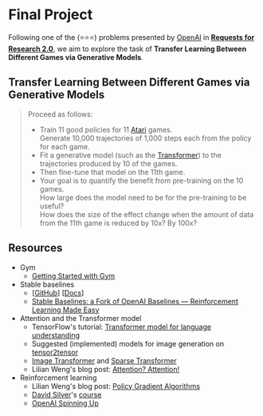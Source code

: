 # Final Project
Following one of the (⭐⭐⭐) problems presented by [OpenAI](https://openai.com/) in [**Requests for Research 2.0**](https://openai.com/blog/requests-for-research-2/), we aim to explore the task of **Transfer Learning Between Different Games via Generative Models**.

## Transfer Learning Between Different Games via Generative Models
> Proceed as follows:
> - Train 11 good policies for 11 [Atari](https://github.com/openai/gym#atari) games.  
    Generate 10,000 trajectories of 1,000 steps each from the policy for each game.
> - Fit a generative model (such as the [Transformer](https://arxiv.org/abs/1706.03762)) to the trajectories produced by 10 of the games.
> - Then fine-tune that model on the 11th game.
> - Your goal is to quantify the benefit from pre-training on the 10 games.  
    How large does the model need to be for the pre-training to be useful?  
    How does the size of the effect change when the amount of data from the 11th game is reduced by 10x? By 100x?

## Resources
- Gym
  - [Getting Started with Gym](https://gym.openai.com/docs/)
- Stable baselines
  - [[GitHub](https://github.com/hill-a/stable-baselines/tree/master)] [[Docs](https://stable-baselines.readthedocs.io/en/master/)]
  - [Stable Baselines: a Fork of OpenAI Baselines — Reinforcement Learning Made Easy](https://towardsdatascience.com/stable-baselines-a-fork-of-openai-baselines-reinforcement-learning-made-easy-df87c4b2fc82)
- Attention and the Transformer model
  - TensorFlow's tutorial: [Transformer model for language understanding](https://www.tensorflow.org/tutorials/text/transformer)
  - Suggested (implemented) models for image generation on [tensor2tensor](https://github.com/tensorflow/tensor2tensor#image-generation)
  - [Image Transformer](https://ai.google/research/pubs/pub46840/) and [Sparse Transformer](https://openai.com/blog/sparse-transformer/)
  - Lilian Weng's blog post: [Attention? Attention!](https://lilianweng.github.io/lil-log/2018/06/24/attention-attention.html)
- Reinforcement learning
  - Lilian Weng's blog post: [Policy Gradient Algorithms](https://lilianweng.github.io/lil-log/2018/04/08/policy-gradient-algorithms.html)
  - [David Silver](http://www0.cs.ucl.ac.uk/staff/d.silver/web/Teaching.html)'s [course](https://www.youtube.com/watch?v=2pWv7GOvuf0&list=PLqYmG7hTraZDM-OYHWgPebj2MfCFzFObQ)
  - [OpenAI Spinning Up](https://spinningup.openai.com/en/latest/)
